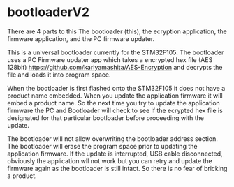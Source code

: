 # bootloaderV2

There are 4 parts to this
The bootloader (this), the ecryption application, the firmware application, and the PC firmware updater.

This is a universal bootloader currently for the STM32F105. The bootloader uses a PC Firmware updater app which takes a encrypted hex file (AES 128bit) https://github.com/karlyamashita/AES-Encryption and decrypts the file and loads it into program space.

When the bootloader is first flashed onto the STM32F105 it does not have a product name embedded. When you update the application firmware it will embed a product name. So the next time you try to update the application firmware the PC and Bootloader will check to see if the ecrypted hex file is designated for that particular bootloader before proceeding with the update.

The bootloader will not allow overwriting the bootloader address section. The bootloader will erase the program space prior to updating the application firmware. If the update is interrupted, USB cable disconnected, obviously the application wll not work but you can retry and update the firmware again as the bootloader is still intact. So there is no fear of bricking a product.

